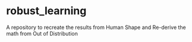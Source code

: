 # robust_learning
A repository to recreate the results from Human Shape and Re-derive the math from Out of Distribution
